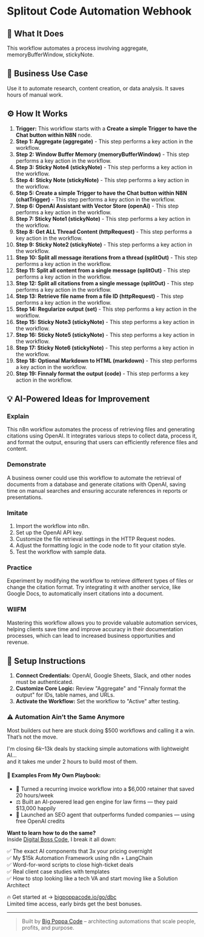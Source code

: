 # Splitout Code Automation Webhook

## 🚀 What It Does
This workflow automates a process involving aggregate, memoryBufferWindow, stickyNote.

## 💼 Business Use Case
Use it to automate research, content creation, or data analysis. It saves hours of manual work.

## ⚙️ How It Works
1.  **Trigger:** This workflow starts with a **Create a simple Trigger to have the Chat button within N8N** node.
2. **Step 1: Aggregate (aggregate)** - This step performs a key action in the workflow.
3. **Step 2: Window Buffer Memory (memoryBufferWindow)** - This step performs a key action in the workflow.
4. **Step 3: Sticky Note4 (stickyNote)** - This step performs a key action in the workflow.
5. **Step 4: Sticky Note (stickyNote)** - This step performs a key action in the workflow.
6. **Step 5: Create a simple Trigger to have the Chat button within N8N (chatTrigger)** - This step performs a key action in the workflow.
7. **Step 6: OpenAI Assistant with Vector Store (openAi)** - This step performs a key action in the workflow.
8. **Step 7: Sticky Note1 (stickyNote)** - This step performs a key action in the workflow.
9. **Step 8: Get ALL Thread Content (httpRequest)** - This step performs a key action in the workflow.
10. **Step 9: Sticky Note2 (stickyNote)** - This step performs a key action in the workflow.
11. **Step 10: Split all message iterations from a thread (splitOut)** - This step performs a key action in the workflow.
12. **Step 11: Split all content from a single message (splitOut)** - This step performs a key action in the workflow.
13. **Step 12: Split all citations from a single message (splitOut)** - This step performs a key action in the workflow.
14. **Step 13: Retrieve file name from a file ID (httpRequest)** - This step performs a key action in the workflow.
15. **Step 14: Regularize output (set)** - This step performs a key action in the workflow.
16. **Step 15: Sticky Note3 (stickyNote)** - This step performs a key action in the workflow.
17. **Step 16: Sticky Note5 (stickyNote)** - This step performs a key action in the workflow.
18. **Step 17: Sticky Note6 (stickyNote)** - This step performs a key action in the workflow.
19. **Step 18: Optional Markdown to HTML (markdown)** - This step performs a key action in the workflow.
20. **Step 19: Finnaly format the output (code)** - This step performs a key action in the workflow.

## 💡 AI-Powered Ideas for Improvement
### Explain
This n8n workflow automates the process of retrieving files and generating citations using OpenAI. It integrates various steps to collect data, process it, and format the output, ensuring that users can efficiently reference files and content.

### Demonstrate
A business owner could use this workflow to automate the retrieval of documents from a database and generate citations with OpenAI, saving time on manual searches and ensuring accurate references in reports or presentations.

### Imitate
1. Import the workflow into n8n.
2. Set up the OpenAI API key.
3. Customize the file retrieval settings in the HTTP Request nodes.
4. Adjust the formatting logic in the code node to fit your citation style.
5. Test the workflow with sample data.

### Practice
Experiment by modifying the workflow to retrieve different types of files or change the citation format. Try integrating it with another service, like Google Docs, to automatically insert citations into a document.

### WIIFM
Mastering this workflow allows you to provide valuable automation services, helping clients save time and improve accuracy in their documentation processes, which can lead to increased business opportunities and revenue.

## 🔧 Setup Instructions
1. **Connect Credentials:** OpenAI, Google Sheets, Slack, and other nodes must be authenticated.
2. **Customize Core Logic:** Review "Aggregate" and "Finnaly format the output" for IDs, table names, and URLs.
3. **Activate the Workflow:** Set the workflow to "Active" after testing.

### ⚠️ Automation Ain’t the Same Anymore

Most builders out here are stuck doing $500 workflows and calling it a win.  
That’s not the move.  

I'm closing $6k–$13k deals by stacking simple automations with lightweight AI...  
and it takes me under 2 hours to build most of them.

#### 🧠 Examples From My Own Playbook:
- 🔁 Turned a recurring invoice workflow into a $6,000 retainer that saved 20 hours/week  
- ⚖️ Built an AI-powered lead gen engine for law firms — they paid $13,000 happily  
- 🚀 Launched an SEO agent that outperforms funded companies — using free OpenAI credits  

**Want to learn how to do the same?**  
Inside [Digital Boss Code](https://bigpoppacode.io/go/dbc), I break it all down:

✅ The exact AI components that 3x your pricing overnight  
✅ My $15k Automation Framework using n8n + LangChain  
✅ Word-for-word scripts to close high-ticket deals  
✅ Real client case studies with templates  
✅ How to stop looking like a tech VA and start moving like a Solution Architect  

🔥 Get started at → [bigpoppacode.io/go/dbc](https://bigpoppacode.io/go/dbc)  
Limited time access, early birds get the best bonuses.

---
> Built by [Big Poppa Code](https://bigpoppacode.io) – architecting automations that scale people, profits, and purpose.
